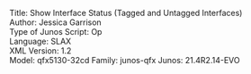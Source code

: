 Title: Show Interface Status (Tagged and Untagged Interfaces)\
Author: Jessica Garrison\
Type of Junos Script: Op\
Language: SLAX\
XML Version: 1.2\
Model: qfx5130-32cd
Family: junos-qfx
Junos: 21.4R2.14-EVO
